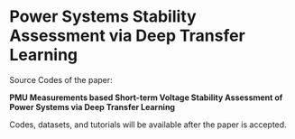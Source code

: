 # Power Systems Stability Assessment via Deep Transfer Learning
Source Codes of the paper: 

**PMU Measurements based Short-term Voltage Stability Assessment of Power Systems via Deep Transfer Learning**

Codes, datasets, and tutorials will be available after the paper is accepted.
